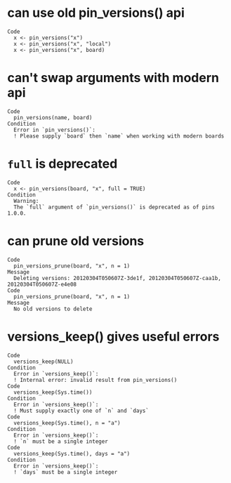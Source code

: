 # can use old pin_versions() api

    Code
      x <- pin_versions("x")
      x <- pin_versions("x", "local")
      x <- pin_versions("x", board)

# can't swap arguments with modern api

    Code
      pin_versions(name, board)
    Condition
      Error in `pin_versions()`:
      ! Please supply `board` then `name` when working with modern boards

# `full` is deprecated

    Code
      x <- pin_versions(board, "x", full = TRUE)
    Condition
      Warning:
      The `full` argument of `pin_versions()` is deprecated as of pins 1.0.0.

# can prune old versions

    Code
      pin_versions_prune(board, "x", n = 1)
    Message
      Deleting versions: 20120304T050607Z-3de1f, 20120304T050607Z-caa1b, 20120304T050607Z-e4e08
    Code
      pin_versions_prune(board, "x", n = 1)
    Message
      No old versions to delete

# versions_keep() gives useful errors

    Code
      versions_keep(NULL)
    Condition
      Error in `versions_keep()`:
      ! Internal error: invalid result from pin_versions()
    Code
      versions_keep(Sys.time())
    Condition
      Error in `versions_keep()`:
      ! Must supply exactly one of `n` and `days`
    Code
      versions_keep(Sys.time(), n = "a")
    Condition
      Error in `versions_keep()`:
      ! `n` must be a single integer
    Code
      versions_keep(Sys.time(), days = "a")
    Condition
      Error in `versions_keep()`:
      ! `days` must be a single integer

